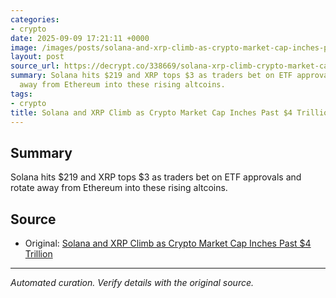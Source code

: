 ```yaml
---
categories:
- crypto
date: 2025-09-09 17:21:11 +0000
image: /images/posts/solana-and-xrp-climb-as-crypto-market-cap-inches-past-4-tril-fedc5c28.png
layout: post
source_url: https://decrypt.co/338669/solana-xrp-climb-crypto-market-cap-4-trillion
summary: Solana hits $219 and XRP tops $3 as traders bet on ETF approvals and rotate
  away from Ethereum into these rising altcoins.
tags:
- crypto
title: Solana and XRP Climb as Crypto Market Cap Inches Past $4 Trillion
---
```


## Summary

Solana hits $219 and XRP tops $3 as traders bet on ETF approvals and rotate away from Ethereum into these rising altcoins.

## Source

- Original: [Solana and XRP Climb as Crypto Market Cap Inches Past $4 Trillion](https://decrypt.co/338669/solana-xrp-climb-crypto-market-cap-4-trillion)


---

*Automated curation. Verify details with the original source.*